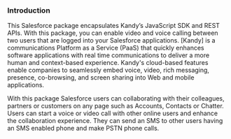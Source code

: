 ### Introduction
 
This Salesforce package encapsulates Kandy’s JavaScript SDK and REST APIs. With this package, you can enable video and voice calling between two users that are logged into your Salesforce applications. [Kandy] is a communications Platform as a Service (PaaS) that quickly enhances software applications with real time communications to deliver a more human and context-based experience. Kandy's cloud-based features enable companies to seamlessly embed voice, video, rich messaging, presence, co-browsing, and screen sharing into Web and mobile applications.

With this package Salesforce users can collaborating with their colleagues, partners or customers on any page such as Accounts, Contacts or Chatter. Users can start a voice or video call with other online users and enhance the collaboration experience. They can send an SMS to other users having an SMS enabled phone and make PSTN phone calls.


[`Kandy`]: <http://www.kandy.io/>
